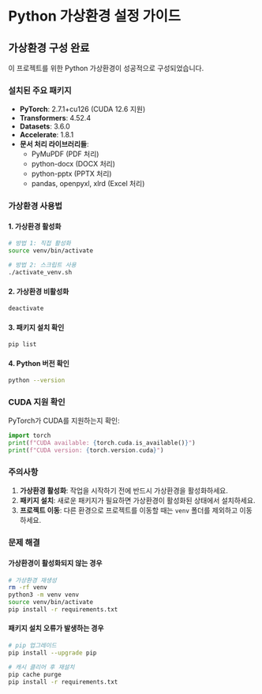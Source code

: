 # Python 가상환경 설정 가이드

## 가상환경 구성 완료

이 프로젝트를 위한 Python 가상환경이 성공적으로 구성되었습니다.

### 설치된 주요 패키지

- **PyTorch**: 2.7.1+cu126 (CUDA 12.6 지원)
- **Transformers**: 4.52.4
- **Datasets**: 3.6.0
- **Accelerate**: 1.8.1
- **문서 처리 라이브러리들**:
  - PyMuPDF (PDF 처리)
  - python-docx (DOCX 처리)
  - python-pptx (PPTX 처리)
  - pandas, openpyxl, xlrd (Excel 처리)

### 가상환경 사용법

#### 1. 가상환경 활성화
```bash
# 방법 1: 직접 활성화
source venv/bin/activate

# 방법 2: 스크립트 사용
./activate_venv.sh
```

#### 2. 가상환경 비활성화
```bash
deactivate
```

#### 3. 패키지 설치 확인
```bash
pip list
```

#### 4. Python 버전 확인
```bash
python --version
```

### CUDA 지원 확인

PyTorch가 CUDA를 지원하는지 확인:
```python
import torch
print(f"CUDA available: {torch.cuda.is_available()}")
print(f"CUDA version: {torch.version.cuda}")
```

### 주의사항

1. **가상환경 활성화**: 작업을 시작하기 전에 반드시 가상환경을 활성화하세요.
2. **패키지 설치**: 새로운 패키지가 필요하면 가상환경이 활성화된 상태에서 설치하세요.
3. **프로젝트 이동**: 다른 환경으로 프로젝트를 이동할 때는 `venv` 폴더를 제외하고 이동하세요.

### 문제 해결

#### 가상환경이 활성화되지 않는 경우
```bash
# 가상환경 재생성
rm -rf venv
python3 -m venv venv
source venv/bin/activate
pip install -r requirements.txt
```

#### 패키지 설치 오류가 발생하는 경우
```bash
# pip 업그레이드
pip install --upgrade pip

# 캐시 클리어 후 재설치
pip cache purge
pip install -r requirements.txt
``` 